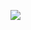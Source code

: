 [![](http://img.youtube.com/vi/2ZtrVLgsUlM/0.jpg)](http://www.youtube.com/watch?v=2ZtrVLgsUlM "Chapter 13 - Exercise 1 - Clipped Planar Shadow")
